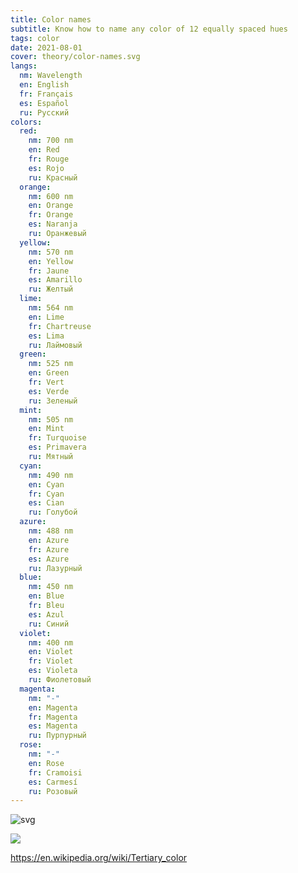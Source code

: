 ```yaml
---
title: Color names
subtitle: Know how to name any color of 12 equally spaced hues
tags: color
date: 2021-08-01
cover: theory/color-names.svg
langs:
  nm: Wavelength
  en: English
  fr: Français
  es: Español
  ru: Русский
colors:
  red:
    nm: 700 nm
    en: Red
    fr: Rouge
    es: Rojo
    ru: Красный
  orange:
    nm: 600 nm
    en: Orange
    fr: Orange
    es: Naranja
    ru: Оранжевый
  yellow:
    nm: 570 nm
    en: Yellow
    fr: Jaune
    es: Amarillo
    ru: Желтый
  lime:
    nm: 564 nm
    en: Lime
    fr: Chartreuse
    es: Lima
    ru: Лаймовый
  green:
    nm: 525 nm
    en: Green
    fr: Vert
    es: Verde
    ru: Зеленый
  mint:
    nm: 505 nm
    en: Mint
    fr: Turquoise
    es: Primavera
    ru: Мятный
  cyan:
    nm: 490 nm
    en: Cyan
    fr: Cyan
    es: Cian
    ru: Голубой
  azure:
    nm: 488 nm
    en: Azure
    fr: Azure
    es: Azure
    ru: Лазурный
  blue:
    nm: 450 nm
    en: Blue
    fr: Bleu
    es: Azul
    ru: Синий
  violet:
    nm: 400 nm
    en: Violet
    fr: Violet
    es: Violeta
    ru: Фиолетовый
  magenta:
    nm: "-"
    en: Magenta
    fr: Magenta
    es: Magenta
    ru: Пурпурный
  rose:
    nm: "-"
    en: Rose
    fr: Cramoisi
    es: Carmesí
    ru: Розовый
---
```


![svg](/media/theory/palette.svg)

<color-names :list="$frontmatter.colors" :langs="$frontmatter.langs" />

<img src="/media/theory/color-names.svg">

https://en.wikipedia.org/wiki/Tertiary_color